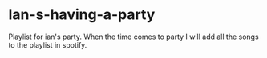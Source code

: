 # Ian-s-having-a-party
Playlist for ian's party. When the time comes to party I will add all the songs to the playlist in spotify.
